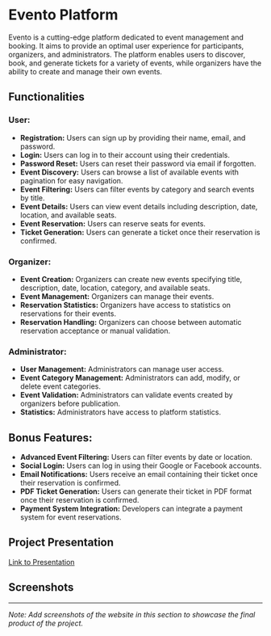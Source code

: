 # Evento Platform

Evento is a cutting-edge platform dedicated to event management and booking. It aims to provide an optimal user experience for participants, organizers, and administrators. The platform enables users to discover, book, and generate tickets for a variety of events, while organizers have the ability to create and manage their own events.

## Functionalities

### User:

- **Registration:** Users can sign up by providing their name, email, and password.
- **Login:** Users can log in to their account using their credentials.
- **Password Reset:** Users can reset their password via email if forgotten.
- **Event Discovery:** Users can browse a list of available events with pagination for easy navigation.
- **Event Filtering:** Users can filter events by category and search events by title.
- **Event Details:** Users can view event details including description, date, location, and available seats.
- **Event Reservation:** Users can reserve seats for events.
- **Ticket Generation:** Users can generate a ticket once their reservation is confirmed.

### Organizer:

- **Event Creation:** Organizers can create new events specifying title, description, date, location, category, and available seats.
- **Event Management:** Organizers can manage their events.
- **Reservation Statistics:** Organizers have access to statistics on reservations for their events.
- **Reservation Handling:** Organizers can choose between automatic reservation acceptance or manual validation.

### Administrator:

- **User Management:** Administrators can manage user access.
- **Event Category Management:** Administrators can add, modify, or delete event categories.
- **Event Validation:** Administrators can validate events created by organizers before publication.
- **Statistics:** Administrators have access to platform statistics.

## Bonus Features:

- **Advanced Event Filtering:** Users can filter events by date or location.
- **Social Login:** Users can log in using their Google or Facebook accounts.
- **Email Notifications:** Users receive an email containing their ticket once their reservation is confirmed.
- **PDF Ticket Generation:** Users can generate their ticket in PDF format once their reservation is confirmed.
- **Payment System Integration:** Developers can integrate a payment system for event reservations.

## Project Presentation

[Link to Presentation](https://www.canva.com/design/DAF-77BjcHk/KiH4QxPggH7lX7l9Oh868A/edit?utm_content=DAF-77BjcHk&utm_campaign=designshare&utm_medium=link2&utm_source=sharebutton)

## Screenshots



---

*Note: Add screenshots of the website in this section to showcase the final product of the project.*
